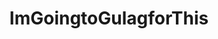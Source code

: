 ---
title: ImGoingtoGulagforThis
crosslinks:
- esist
- ImGoingToHellForThis
- '2016'
- UNBGBBIIVCHIDCTIICBG
- hmmm
- shitpost
- Ice_Poseidon
---